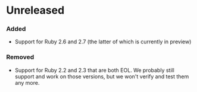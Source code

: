 # Unreleased

### Added

- Support for Ruby 2.6 and 2.7 (the latter of which is currently in preview)

### Removed

- Support for Ruby 2.2 and 2.3 that are both EOL. We probably still support
  and work on those versions, but we won't verify and test them any more.
